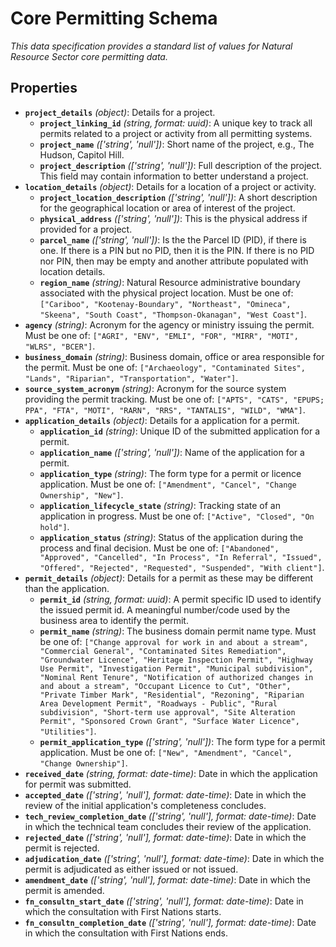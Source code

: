 # Core Permitting Schema

*This data specification provides a standard list of values for Natural Resource Sector core permitting data.*

## Properties

- **`project_details`** *(object)*: Details for a project.
  - **`project_linking_id`** *(string, format: uuid)*: A unique key to track all permits related to a project or activity from all permitting systems.
  - **`project_name`** *(['string', 'null'])*: Short name of the project, e.g., The Hudson, Capitol Hill.
  - **`project_description`** *(['string', 'null'])*: Full description of the project. This field may contain information to better understand a project.
- **`location_details`** *(object)*: Details for a location of a project or activity.
  - **`project_location_description`** *(['string', 'null'])*: A short description for the geographical location or area of interest of the project.
  - **`physical_address`** *(['string', 'null'])*: This is the physical address if provided for a project.
  - **`parcel_name`** *(['string', 'null'])*: Is the the Parcel ID (PID), if there is one. If there is a PIN but no PID, then it is the PIN. If there is no PID nor PIN, then may be empty and another attribute populated with location details.
  - **`region_name`** *(string)*: Natural Resource administrative boundary associated with the physical project location. Must be one of: `["Cariboo", "Kootenay-Boundary", "Northeast", "Omineca", "Skeena", "South Coast", "Thompson-Okanagan", "West Coast"]`.
- **`agency`** *(string)*: Acronym for the agency or ministry issuing the permit. Must be one of: `["AGRI", "ENV", "EMLI", "FOR", "MIRR", "MOTI", "WLRS", "BCER"]`.
- **`business_domain`** *(string)*: Business domain, office or area responsible for the permit. Must be one of: `["Archaeology", "Contaminated Sites", "Lands", "Riparian", "Transportation", "Water"]`.
- **`source_system_acronym`** *(string)*: Acronym for the source system providing the permit tracking. Must be one of: `["APTS", "CATS", "EPUPS; PPA", "FTA", "MOTI", "RARN", "RRS", "TANTALIS", "WILD", "WMA"]`.
- **`application_details`** *(object)*: Details for a application for a permit.
  - **`application_id`** *(string)*: Unique ID of the submitted application for a permit.
  - **`application_name`** *(['string', 'null'])*: Name of the application for a permit.
  - **`application_type`** *(string)*: The form type for a permit or licence application. Must be one of: `["Amendment", "Cancel", "Change Ownership", "New"]`.
  - **`application_lifecycle_state`** *(string)*: Tracking state of an application in progress. Must be one of: `["Active", "Closed", "On hold"]`.
  - **`application_status`** *(string)*: Status of the application during the process and final decision. Must be one of: `["Abandoned", "Approved", "Cancelled", "In Process", "In Referral", "Issued", "Offered", "Rejected", "Requested", "Suspended", "With client"]`.
- **`permit_details`** *(object)*: Details for a permit as these may be different than the application.
  - **`permit_id`** *(string, format: uuid)*: A permit specific ID used to identify the issued permit id. A meaningful number/code used by the business area to identify the permit.
  - **`permit_name`** *(string)*: The business domain permit name type. Must be one of: `["Change approval for work in and about a stream", "Commercial General", "Contaminated Sites Remediation", "Groundwater Licence", "Heritage Inspection Permit", "Highway Use Permit", "Investigation Permit", "Municipal subdivision", "Nominal Rent Tenure", "Notification of authorized changes in and about a stream", "Occupant Licence to Cut", "Other", "Private Timber Mark", "Residential", "Rezoning", "Riparian Area Development Permit", "Roadways - Public", "Rural subdivision", "Short-term use approval", "Site Alteration Permit", "Sponsored Crown Grant", "Surface Water Licence", "Utilities"]`.
  - **`permit_application_type`** *(['string', 'null'])*: The form type for a permit application. Must be one of: `["New", "Amendment", "Cancel", "Change Ownership"]`.
- **`received_date`** *(string, format: date-time)*: Date in which the application for permit was submitted.
- **`accepted_date`** *(['string', 'null'], format: date-time)*: Date in which the review of the initial application's completeness concludes.
- **`tech_review_completion_date`** *(['string', 'null'], format: date-time)*: Date in which the technical team concludes their review of the application.
- **`rejected_date`** *(['string', 'null'], format: date-time)*: Date in which the permit is rejected.
- **`adjudication_date`** *(['string', 'null'], format: date-time)*: Date in which the permit is adjudicated as either issued or not issued.
- **`amendment_date`** *(['string', 'null'], format: date-time)*: Date in which the permit is amended.
- **`fn_consultn_start_date`** *(['string', 'null'], format: date-time)*: Date in which the consultation with First Nations starts.
- **`fn_consultn_completion_date`** *(['string', 'null'], format: date-time)*: Date in which the consultation with First Nations ends.
